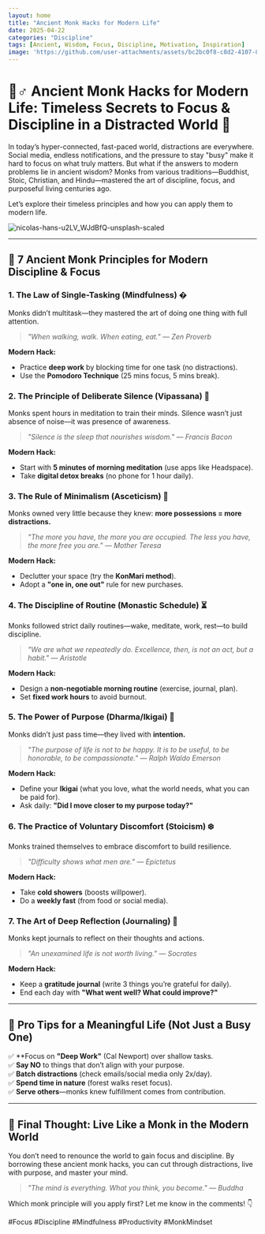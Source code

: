 ```yaml
---
layout: home
title: "Ancient Monk Hacks for Modern Life"
date: 2025-04-22
categories: "Discipline"
tags: [Ancient, Wisdom, Focus, Discipline, Motivation, Inspiration]
image: 'https://github.com/user-attachments/assets/bc2bc0f8-c8d2-4107-87a2-1f32090c9388'
---
```


# 🧘♂️ **Ancient Monk Hacks for Modern Life: Timeless Secrets to Focus & Discipline in a Distracted World** 🌿  

In today’s hyper-connected, fast-paced world, distractions are everywhere. Social media, endless notifications, and the pressure to stay "busy" make it hard to focus on what truly matters. But what if the answers to modern problems lie in ancient wisdom? Monks from various traditions—Buddhist, Stoic, Christian, and Hindu—mastered the art of discipline, focus, and purposeful living centuries ago.  

Let’s explore their timeless principles and how you can apply them to modern life.  

![nicolas-hans-u2LV_WJdBfQ-unsplash-scaled](https://github.com/user-attachments/assets/bc2bc0f8-c8d2-4107-87a2-1f32090c9388)

---  

## **🔑 7 Ancient Monk Principles for Modern Discipline & Focus**  

### **1. The Law of Single-Tasking (Mindfulness) �**  
Monks didn’t multitask—they mastered the art of doing one thing with full attention.  

> *"When walking, walk. When eating, eat." — Zen Proverb*  

**Modern Hack:**  
- Practice **deep work** by blocking time for one task (no distractions).  
- Use the **Pomodoro Technique** (25 mins focus, 5 mins break).  

### **2. The Principle of Deliberate Silence (Vipassana) 🤫**  
Monks spent hours in meditation to train their minds. Silence wasn’t just absence of noise—it was presence of awareness.  

> *"Silence is the sleep that nourishes wisdom." — Francis Bacon*  

**Modern Hack:**  
- Start with **5 minutes of morning meditation** (use apps like Headspace).  
- Take **digital detox breaks** (no phone for 1 hour daily).  

### **3. The Rule of Minimalism (Asceticism) 🏮**  
Monks owned very little because they knew: **more possessions = more distractions.**  

> *"The more you have, the more you are occupied. The less you have, the more free you are." — Mother Teresa*  

**Modern Hack:**  
- Declutter your space (try the **KonMari method**).  
- Adopt a **"one in, one out"** rule for new purchases.  

### **4. The Discipline of Routine (Monastic Schedule) ⏳**  
Monks followed strict daily routines—wake, meditate, work, rest—to build discipline.  

> *"We are what we repeatedly do. Excellence, then, is not an act, but a habit." — Aristotle*  

**Modern Hack:**  
- Design a **non-negotiable morning routine** (exercise, journal, plan).  
- Set **fixed work hours** to avoid burnout.  

### **5. The Power of Purpose (Dharma/Ikigai) 🎯**  
Monks didn’t just pass time—they lived with **intention.**  

> *"The purpose of life is not to be happy. It is to be useful, to be honorable, to be compassionate." — Ralph Waldo Emerson*  

**Modern Hack:**  
- Define your **Ikigai** (what you love, what the world needs, what you can be paid for).  
- Ask daily: **"Did I move closer to my purpose today?"**  

### **6. The Practice of Voluntary Discomfort (Stoicism) ❄️**  
Monks trained themselves to embrace discomfort to build resilience.  

> *"Difficulty shows what men are." — Epictetus*  

**Modern Hack:**  
- Take **cold showers** (boosts willpower).  
- Do a **weekly fast** (from food or social media).  

### **7. The Art of Deep Reflection (Journaling) 📖**  
Monks kept journals to reflect on their thoughts and actions.  

> *"An unexamined life is not worth living." — Socrates*  

**Modern Hack:**  
- Keep a **gratitude journal** (write 3 things you’re grateful for daily).  
- End each day with **"What went well? What could improve?"**  

---  

## **🚀 Pro Tips for a Meaningful Life (Not Just a Busy One)**  

✅ **Focus on **"Deep Work"** (Cal Newport) over shallow tasks.  
✅ **Say NO** to things that don’t align with your purpose.  
✅ **Batch distractions** (check emails/social media only 2x/day).  
✅ **Spend time in nature** (forest walks reset focus).  
✅ **Serve others**—monks knew fulfillment comes from contribution.  

---  

## **🌿 Final Thought: Live Like a Monk in the Modern World**  

You don’t need to renounce the world to gain focus and discipline. By borrowing these ancient monk hacks, you can cut through distractions, live with purpose, and master your mind.  

> *"The mind is everything. What you think, you become." — Buddha*  

Which monk principle will you apply first? Let me know in the comments! 👇  

#Focus #Discipline #Mindfulness #Productivity #MonkMindset
